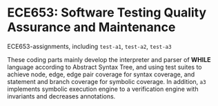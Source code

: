 # ECE653: Software Testing Quality Assurance and Maintenance
ECE653-assignments, including `test-a1`, `test-a2`, `test-a3`  

These coding parts mainly develop the interpreter and parser of **WHILE** language according to Abstract Syntax Tree, and using test suites to achieve node, edge, edge pair coverage for syntax coverage, and statement and branch coverage for symbolic coverage. In addition, `a3` implements symbolic execution engine to a verification engine with invariants and decreases annotations.
